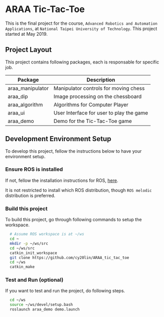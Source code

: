 # ARAA Tic-Tac-Toe
This is the final project for the course, `Advanced Robotics and Automation Applications`, at `National Taipei University of Technology`. 
This project started at May 2019.

## Project Layout

This project contains following packages, each is responsable for specific job.

| Package          | Description                              |
|------------------|------------------------------------------|
| araa_manipulator | Manipulator controls for moving chess    |
| araa_dip         | Image processing on the chessboard       |
| araa_algorithm   | Algorithms for Computer Player           |
| araa_ui          | User Interface for user to play the game |
| araa_demo        | Demo for the Tic-Tac-Toe game            |

## Development Environment Setup

To develop this project, fellow the instructions below to have your environment setup.

### Ensure ROS is installed

If not, fellow the installation instructions for ROS, [here](http://wiki.ros.org/ROS/Installation).

It is not restricted to install which ROS distribution, though `ROS melodic` distribution is preferred.

### Build this project

To build this project, go through following commands to setup the workspace.

```bash
  # Assume ROS workspace is at ~/ws
  cd ~
  mkdir -p ~/ws/src
  cd ~/ws/src
  catkin_init_workspace
  git clone https://github.com/cy20lin/ARAA_tic_tac_toe
  cd ~/ws
  catkin_make
```

### Test and Run (optional)

If you want to test and run the project, do following steps.

```bash
  cd ~/ws
  source ~/ws/devel/setup.bash
  roslaunch araa_demo demo.launch
```

